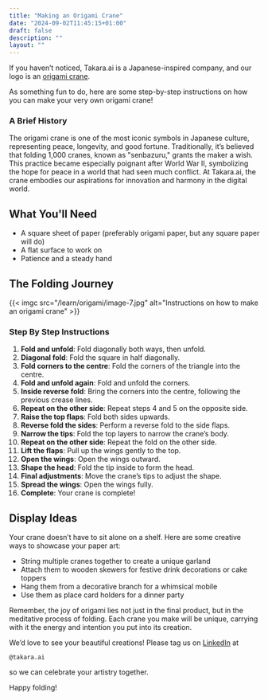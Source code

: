 ```yaml
---
title: "Making an Origami Crane"
date: "2024-09-02T11:45:15+01:00"
draft: false
description: ""
layout: ""
---
```


If you haven’t noticed, Takara.ai is a Japanese-inspired company, and our logo is an [origami crane](/company/about-us/#the-origami-crane-a-symbol-of-peace-longevity-and-good-fortune).

As something fun to do, here are some step-by-step instructions on how you can make your very own origami crane!

### A Brief History

The origami crane is one of the most iconic symbols in Japanese culture, representing peace, longevity, and good fortune. Traditionally, it’s believed that folding 1,000 cranes, known as "senbazuru," grants the maker a wish. This practice became especially poignant after World War II, symbolizing the hope for peace in a world that had seen much conflict. At Takara.ai, the crane embodies our aspirations for innovation and harmony in the digital world.

## What You'll Need

- A square sheet of paper (preferably origami paper, but any square paper will do)
- A flat surface to work on
- Patience and a steady hand

## The Folding Journey

{{< imgc src="/learn/origami/image-7.jpg" alt="Instructions on how to make an origami crane" >}}

### Step By Step Instructions

1. **Fold and unfold**: Fold diagonally both ways, then unfold.
2. **Diagonal fold**: Fold the square in half diagonally.
3. **Fold corners to the centre**: Fold the corners of the triangle into the centre.
4. **Fold and unfold again**: Fold and unfold the corners.
5. **Inside reverse fold**: Bring the corners into the centre, following the previous crease lines.
6. **Repeat on the other side**: Repeat steps 4 and 5 on the opposite side.
7. **Raise the top flaps**: Fold both sides upwards.
8. **Reverse fold the sides**: Perform a reverse fold to the side flaps.
9. **Narrow the tips**: Fold the top layers to narrow the crane’s body.
10. **Repeat on the other side**: Repeat the fold on the other side.
11. **Lift the flaps**: Pull up the wings gently to the top.
12. **Open the wings**: Open the wings outward.
13. **Shape the head**: Fold the tip inside to form the head.
14. **Final adjustments**: Move the crane’s tips to adjust the shape.
15. **Spread the wings**: Open the wings fully.
16. **Complete**: Your crane is complete!

## Display Ideas

Your crane doesn’t have to sit alone on a shelf. Here are some creative ways to showcase your paper art:

- String multiple cranes together to create a unique garland
- Attach them to wooden skewers for festive drink decorations or cake toppers
- Hang them from a decorative branch for a whimsical mobile
- Use them as place card holders for a dinner party

Remember, the joy of origami lies not just in the final product, but in the meditative process of folding. Each crane you make will be unique, carrying with it the energy and intention you put into its creation.

We’d love to see your beautiful creations! Please tag us on [LinkedIn](https://www.linkedin.com/company/takara-ai) at

```
@takara.ai

```

so we can celebrate your artistry together.

Happy folding!
